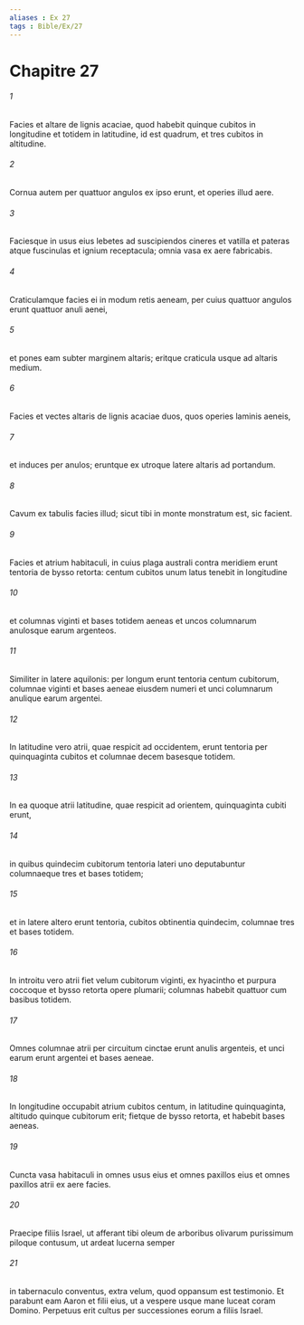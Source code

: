 ```yaml
---
aliases : Ex 27
tags : Bible/Ex/27
---
```


# Chapitre 27

###### 1
Facies et altare de lignis acaciae, quod habebit quinque cubitos in longitudine et totidem in latitudine, id est quadrum, et tres cubitos in altitudine. 
###### 2
Cornua autem per quattuor angulos ex ipso erunt, et operies illud aere. 
###### 3
Faciesque in usus eius lebetes ad suscipiendos cineres et vatilla et pateras atque fuscinulas et ignium receptacula; omnia vasa ex aere fabricabis. 
###### 4
Craticulamque facies ei in modum retis aeneam, per cuius quattuor angulos erunt quattuor anuli aenei, 
###### 5
et pones eam subter marginem altaris; eritque craticula usque ad altaris medium. 
###### 6
Facies et vectes altaris de lignis acaciae duos, quos operies laminis aeneis, 
###### 7
et induces per anulos; eruntque ex utroque latere altaris ad portandum. 
###### 8
Cavum ex tabulis facies illud; sicut tibi in monte monstratum est, sic facient.
###### 9
Facies et atrium habitaculi, in cuius plaga australi contra meridiem erunt tentoria de bysso retorta: centum cubitos unum latus tenebit in longitudine 
###### 10
et columnas viginti et bases totidem aeneas et uncos columnarum anulosque earum argenteos. 
###### 11
Similiter in latere aquilonis: per longum erunt tentoria centum cubitorum, columnae viginti et bases aeneae eiusdem numeri et unci columnarum anulique earum argentei. 
###### 12
In latitudine vero atrii, quae respicit ad occidentem, erunt tentoria per quinquaginta cubitos et columnae decem basesque totidem. 
###### 13
In ea quoque atrii latitudine, quae respicit ad orientem, quinquaginta cubiti erunt, 
###### 14
in quibus quindecim cubitorum tentoria lateri uno deputabuntur columnaeque tres et bases totidem; 
###### 15
et in latere altero erunt tentoria, cubitos obtinentia quindecim, columnae tres et bases totidem. 
###### 16
In introitu vero atrii fiet velum cubitorum viginti, ex hyacintho et purpura coccoque et bysso retorta opere plumarii; columnas habebit quattuor cum basibus totidem. 
###### 17
Omnes columnae atrii per circuitum cinctae erunt anulis argenteis, et unci earum erunt argentei et bases aeneae. 
###### 18
In longitudine occupabit atrium cubitos centum, in latitudine quinquaginta, altitudo quinque cubitorum erit; fietque de bysso retorta, et habebit bases aeneas. 
###### 19
Cuncta vasa habitaculi in omnes usus eius et omnes paxillos eius et omnes paxillos atrii ex aere facies.
###### 20
Praecipe filiis Israel, ut afferant tibi oleum de arboribus olivarum purissimum piloque contusum, ut ardeat lucerna semper 
###### 21
in tabernaculo conventus, extra velum, quod oppansum est testimonio. Et parabunt eam Aaron et filii eius, ut a vespere usque mane luceat coram Domino. Perpetuus erit cultus per successiones eorum a filiis Israel.
